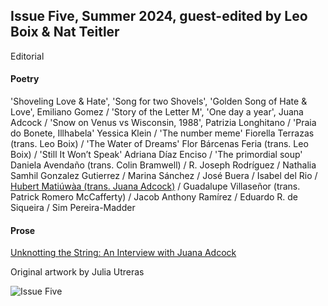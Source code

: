 ## Issue Five, Summer 2024, guest-edited by Leo Boix & Nat Teitler

Editorial

#### Poetry

'Shoveling Love & Hate', 'Song for two Shovels', 'Golden Song of Hate & Love', Emiliano Gomez / 'Story of the Letter M', 'One day a year', Juana Adcock / 'Snow on Venus vs Wisconsin, 1988', Patrizia Longhitano / 'Praia do Bonete, Illhabela' Yessica Klein / 'The number meme' Fiorella Terrazas (trans. Leo Boix) / 'The Water of Dreams' Flor Bárcenas Feria (trans. Leo Boix) / 'Still It Won’t Speak' Adriana Díaz Enciso / 'The primordial soup' Daniela Avendaño (trans. Colin Bramwell) / R. Joseph Rodríguez / Nathalia Samhil Gonzalez Gutierrez / Marina Sánchez / José Buera / Isabel del Rio / [Hubert Matiúwàa (trans. Juana Adcock)](rooster.md) / Guadalupe Villaseñor (trans. Patrick Romero McCafferty) / Jacob Anthony Ramírez / Eduardo R. de Siqueira / Sim Pereira-Madder

#### Prose

[Unknotting the String: An Interview with Juana Adcock](prose/interview.md)

Original artwork by Julia Utreras

![Issue Five](wetgrainfive.jpeg)
